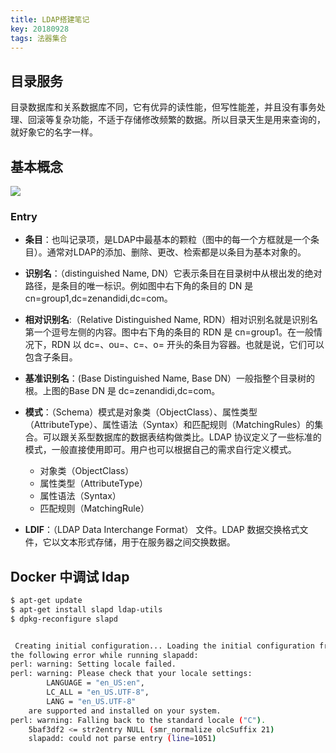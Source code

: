 ```yaml
---
title: LDAP搭建笔记
key: 20180928
tags: 法器集合
---
```


## 目录服务

目录数据库和关系数据库不同，它有优异的读性能，但写性能差，并且没有事务处理、回滚等复杂功能，不适于存储修改频繁的数据。所以目录天生是用来查询的，就好象它的名字一样。

## 基本概念

![](https://cl.ly/87be3f470dea/Image%2525202018-09-28%252520at%2525208.09.30%252520PM.jpg)

### Entry

* **条目**：也叫记录项，是LDAP中最基本的颗粒（图中的每一个方框就是一个条目）。通常对LDAP的添加、删除、更改、检索都是以条目为基本对象的。

* **识别名**：（distinguished Name, DN）它表示条目在目录树中从根出发的绝对路径，是条目的唯一标识。例如图中右下角的条目的 DN 是 cn=group1,dc=zenandidi,dc=com。

* **相对识别名**:（Relative Distinguished Name, RDN）相对识别名就是识别名第一个逗号左侧的内容。图中右下角的条目的 RDN 是 cn=group1。在一般情况下，RDN 以 dc=、ou=、c=、o= 开头的条目为容器。也就是说，它们可以包含子条目。

* **基准识别名**：(Base Distinguished Name, Base DN）一般指整个目录树的根。上图的Base DN 是 dc=zenandidi,dc=com。

* **模式**：（Schema）模式是对象类（ObjectClass）、属性类型（AttributeType）、属性语法（Syntax）和匹配规则（MatchingRules）的集合。可以跟关系型数据库的数据表结构做类比。LDAP 协议定义了一些标准的模式，一般直接使用即可。用户也可以根据自己的需求自行定义模式。
    * 对象类（ObjectClass）
    * 属性类型（AttributeType）
    * 属性语法（Syntax）
    * 匹配规则（MatchingRule）

* **LDIF**：（LDAP Data Interchange Format） 文件。LDAP 数据交换格式文件，它以文本形式存储，用于在服务器之间交换数据。

## Docker 中调试 ldap
```bash
$ apt-get update
$ apt-get install slapd ldap-utils
$ dpkg-reconfigure slapd


 Creating initial configuration... Loading the initial configuration from the ldif file () failed with
the following error while running slapadd:
perl: warning: Setting locale failed.
perl: warning: Please check that your locale settings:
        LANGUAGE = "en_US:en",
        LC_ALL = "en_US.UTF-8",
        LANG = "en_US.UTF-8"
    are supported and installed on your system.
perl: warning: Falling back to the standard locale ("C").
    5baf3df2 <= str2entry NULL (smr_normalize olcSuffix 21)
    slapadd: could not parse entry (line=1051)
```